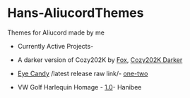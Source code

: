 # Hans-AliucordThemes
Themes for Aliucord made by me
* Currently Active Projects- 

* A darker version of Cozy202K by [Fox](https://github.com/GangsterFox), [Cozy202K Darker](https://raw.githubusercontent.com/GangsterFox/AliuFox-themes/main/Cozy202KDark.json)
* [Eye Candy](https://media.discordapp.net/attachments/872196085916008460/872552364094132224/Screenshot_2021-08-04-01-08-11-094_com.aliucord-01.jpeg) /latest release raw link/- [one-two](https://raw.githubusercontent.com/ItsHanibee/Hans-AliucordThemes/main/(Eye%20Candy)%20release%20one-two.json)
* VW Golf Harlequin Homage - [1.0](https://raw.githubusercontent.com/ItsHanibee/Hans-AliucordThemes/main/VWGolf_Harlequin.json)- Hanibee 
